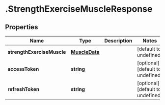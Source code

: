 # .StrengthExerciseMuscleResponse

## Properties

Name | Type | Description | Notes
------------ | ------------- | ------------- | -------------
**strengthExerciseMuscle** | [**MuscleData**](MuscleData.md) |  | [default to undefined]
**accessToken** | **string** |  | [optional] [default to undefined]
**refreshToken** | **string** |  | [optional] [default to undefined]

